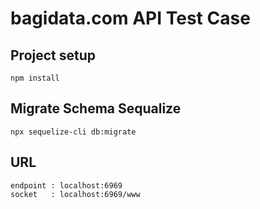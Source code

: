 # bagidata.com API Test Case

## Project setup
```
npm install
```

## Migrate Schema Sequalize
```
npx sequelize-cli db:migrate
```

## URL
```
endpoint : localhost:6969
socket   : localhost:6969/www
```